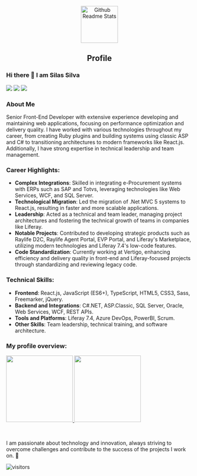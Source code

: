 <p align="center">
 <img width="100px" src="https://res.cloudinary.com/anuraghazra/image/upload/v1594908242/logo_ccswme.svg" align="center" alt="Github Readme Stats" />
 <h2 align="center">Profile</h2>
</p>

### Hi there 👋 I am Silas Silva

<p align="left">
  <a href="https://www.linkedin.com/in/silas-silva-21a9b326/" target="_blank"><img src="https://img.shields.io/badge/-silasbsi-0077B5?style=flat&logo=Linkedin&logoColor=white"/></a>
  <a href="mailto:silasbsi@gmail.com" target="_blank"><img src="https://img.shields.io/badge/-silasbsi@gmail.com-D14836?style=flat&logo=Gmail&logoColor=white"/></a>
  <a href="https://instagram.com/silasjsilvajr" target="_blank"><img src="https://img.shields.io/badge/-@silasjsilvajr-E4405F?style=flat&logo=Instagram&logoColor=white"/></a>
</p>

### About Me
Senior Front-End Developer with extensive experience developing and maintaining web applications, focusing on performance optimization and delivery quality. I have worked with various technologies throughout my career, from creating Ruby plugins and building systems using classic ASP and C# to transitioning architectures to modern   frameworks like React.js. Additionally, I have strong expertise in technical leadership and team management.

### Career Highlights:
- **Complex Integrations**: Skilled in integrating e-Procurement systems with ERPs such as SAP and Totvs, leveraging technologies like Web Services, WCF, and SQL Server.
- **Technological Migration**: Led the migration of .Net MVC 5 systems to React.js, resulting in faster and more scalable applications.
- **Leadership**: Acted as a technical and team leader, managing project architectures and fostering the technical growth of teams in companies like Liferay.
- **Notable Projects**: Contributed to developing strategic products such as Raylife D2C, Raylife Agent Portal, EVP Portal, and Liferay's Marketplace, utilizing modern technologies and Liferay 7.4's low-code features.
- **Code Standardization**: Currently working at Vertigo, enhancing efficiency and delivery quality in front-end and Liferay-focused projects through standardizing and reviewing legacy code.

### Technical Skills:
- **Frontend**: React.js, JavaScript (ES6+), TypeScript, HTML5, CSS3, Sass, Freemarker, jQuery.
- **Backend and Integrations**: C#.NET, ASP.Classic, SQL Server, Oracle, Web Services, WCF, REST APIs.
- **Tools and Platforms**: Liferay 7.4, Azure DevOps, PowerBI, Scrum.
- **Other Skills**: Team leadership, technical training, and software architecture.

### My profile overview: 
<p align="left">
  <a href="https://github.com/AVS1508">
    <img height="180em" src="https://github-readme-stats-eight-theta.vercel.app/api?username=silasbsi&show_icons=true&theme=algolia&include_all_commits=true&count_private=true"/>
    <img height="180em" src="https://github-readme-stats-eight-theta.vercel.app/api/top-langs/?username=silasbsi&layout=compact&langs_count=8&theme=algolia"/>
  </a>
</p>

<br />

<p>I am passionate about technology and innovation, always striving to overcome challenges and contribute to the success of the projects I work on. 🚀</p>

![visitors](https://visitor-badge.laobi.icu/badge?page_id=silasbsi.silasbsi)
